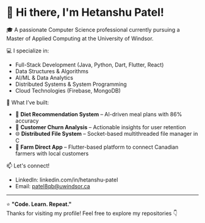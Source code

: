 # 👋 Hi there, I'm Hetanshu Patel!

🎓 A passionate Computer Science professional currently pursuing a Master of Applied Computing at the University of Windsor.

💻 I specialize in:
- Full-Stack Development (Java, Python, Dart, Flutter, React)
- Data Structures & Algorithms
- AI/ML & Data Analytics
- Distributed Systems & System Programming
- Cloud Technologies (Firebase, MongoDB)

🚀 What I’ve built:
- 🥗 **Diet Recommendation System** – AI-driven meal plans with 86% accuracy
- 🧠 **Customer Churn Analysis** – Actionable insights for user retention
- 🌐 **Distributed File System** – Socket-based multithreaded file manager in C
- 📱 **Farm Direct App** – Flutter-based platform to connect Canadian farmers with local customers

📫 Let's connect!
- LinkedIn: linkedin.com/in/hetanshu-patel
- Email: patel8qb@uwindsor.ca

---

⭐️ **"Code. Learn. Repeat."**  
Thanks for visiting my profile! Feel free to explore my repositories 👇


